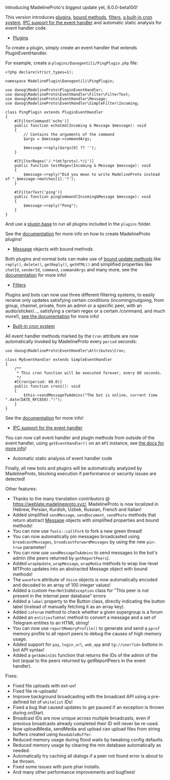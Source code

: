 Introducing MadelineProto's biggest update yet, 8.0.0-beta100!

This version introduces [plugins](https://docs.madelineproto.xyz/docs/PLUGINS.html), [bound methods](https://docs.madelineproto.xyz/docs/UPDATES.html#bound-methods), [filters](https://docs.madelineproto.xyz/docs/FILTERS.html), [a built-in cron system](https://docs.madelineproto.xyz/docs/UPDATES.html#cron), [IPC support for the event handler](https://docs.madelineproto.xyz/docs/UPDATES.html#persisting-data-and-ipc) and automatic static analysis for event handler code.

- [Plugins](https://docs.madelineproto.xyz/docs/PLUGINS.html)

To create a plugin, simply create an event handler that extends PluginEventHandler.  

For example, create a `plugins/Danogentili/PingPlugin.php` file:
```
<?php declare(strict_types=1);

namespace MadelinePlugin\Danogentili\PingPlugin;

use danog\MadelineProto\PluginEventHandler;
use danog\MadelineProto\EventHandler\Filter\FilterText;
use danog\MadelineProto\EventHandler\Message;
use danog\MadelineProto\EventHandler\SimpleFilter\Incoming;

class PingPlugin extends PluginEventHandler
{
    #[FilterCommand('echo')]
    public function echoCmd(Incoming & Message $message): void
    {
        // Contains the arguments of the command
        $args = $message->commandArgs;

        $message->reply($args[0] ?? '');
    }

    #[FilterRegex('/.*(mt?proto).*/i')]
    public function testRegex(Incoming & Message $message): void
    {
        $message->reply("Did you mean to write MadelineProto instead of ".$message->matches[1].'?');
    }

    #[FilterText('ping')]
    public function pingCommand(Incoming&Message $message): void
    {
        $message->reply("Pong");
    }
}
```

And use a [plugin base](https://raw.githubusercontent.com/danog/MadelineProto/v8/examples/PluginBase.php) to run all plugins included in the `plugins` folder.  

See the [documentation](https://docs.madelineproto.xyz/docs/PLUGINS.html) for more info on how to create MadelineProto plugins!

- [Message](https://docs.madelineproto.xyz/PHP/danog/MadelineProto/EventHandler/Message.html) objects with bound methods

Both plugins and normal bots can make use of [bound update methods](https://docs.madelineproto.xyz/docs/UPDATES.html#bound-methods) like `reply()`, `delete()`, `getReply()`, `getHTML()` and simplified properties like `chatId`, `senderId`, `command`, `commandArgs` and many more, see the [documentation](https://docs.madelineproto.xyz/docs/UPDATES.html#bound-methods) for more info!

- [Filters](https://docs.madelineproto.xyz/docs/FILTERS.html)

Plugins and bots can now use three different filtering systems, to easily receive only updates satisfying certain conditions (incoming/outgoing, from group, channel, private, from an admin or a specific peer, with an audio/sticker/..., satisfying a certain regex or a certain /command, and much more!), [see the documentation](https://docs.madelineproto.xyz/docs/FILTERS.html) for more info!

- [Built-in cron system](https://docs.madelineproto.xyz/docs/UPDATES.html#cron)

All event handler methods marked by the `Cron` attribute are now automatically invoked by MadelineProto every `period` seconds:

```
use danog\MadelineProto\EventHandler\Attributes\Cron;

class MyEventHandler extends SimpleEventHandler
{
    /**
     * This cron function will be executed forever, every 60 seconds.
     */
    #[Cron(period: 60.0)]
    public function cron1(): void
    {
        $this->sendMessageToAdmins("The bot is online, current time ".date(DATE_RFC850)."!");
    }
}
```

See the [documentation](https://docs.madelineproto.xyz/docs/UPDATES.html#cron) for more info!

- [IPC support for the event handler](https://docs.madelineproto.xyz/docs/UPDATES.html#persisting-data-and-ipc)

You can now call event handler and plugin methods from outside of the event handler, using `getEventHandler()` on an `API` instance, see [the docs for more info](https://docs.madelineproto.xyz/docs/PLUGINS.html#limitations)!

- Automatic static analysis of event handler code

Finally, all new bots and plugins will be automatically analyzed by MadelineProto, blocking execution if performance or security issues are detected!

Other features:
- Thanks to the many translation contributors @ https://weblate.madelineproto.xyz/, MadelineProto is now localized in Hebrew, Persian, Kurdish, Uzbek, Russian, French and Italian!
- Added simplified `sendMessage`, `sendDocument`, `sendPhoto` methods that return abstract [Message](https://docs.madelineproto.xyz/PHP/danog/MadelineProto/EventHandler/Message.html) objects with simplified properties and bound methods!
- You can now use `Tools::callFork` to fork a new green thread!
- You can now automatically pin messages broadcasted using `broadcastMessages`, `broadcastForwardMessages` by using the new `pin: true` parameter!
- You can now use `sendMessageToAdmins` to send messages to the bot's admin (the peers returned by `getReportPeers`).
- Added `wrapUpdate`, `wrapMessage`, `wrapMedia` methods to wrap low-level MTProto updates into an abstracted Message object with bound methods!
- The `waveform` attribute of `Voice` objects is now automatically encoded and decoded to an array of 100 integer values!
- Added a custom `PeerNotInDbException` class for "This peer is not present in the internal peer database" errors
- Added a `label` property to the Button class, directly indicating the button label (instead of manually fetching it as an array key).
- Added `isForum` method to check whether a given supergroup is a forum
- Added an `entitiesToHtml` method to convert a message and a set of Telegram entities to an HTML string!	
- You can now use `reportMemoryProfile()` to generate and send a `pprof` memory profile to all report peers to debug the causes of high memory usage.
- Added support for `pay`, `login_url`, `web_app` and `tg://user?id=` buttons in bot API syntax!
- Added a `getAdminIds` function that returns the IDs of the admin of the bot (equal to the peers returned by getReportPeers in the event handler).

Fixes:
- Fixed file uploads with ext-uv!
- Fixed file re-uploads!
- Improve background broadcasting with the broadcast API using a pre-defined list of `whitelist` IDs!
- Fixed a bug that caused updates to get paused if an exception is thrown during onStart.
- Broadcast IDs are now unique across multiple broadcasts, even if previous broadcasts already completed their ID will never be re-used.
- Now uploadMedia, sendMedia and upload can upload files from string buffers created using `ReadableBuffer`.
- Reduced memory usage during flood waits by tweaking config defaults.
- Reduced memory usage by clearing the min database automatically as needed.
- Automatically try caching all dialogs if a peer not found error is about to be thrown.
- Fixed some issues with pure phar installs.
- And many other performance improvements and bugfixes!
